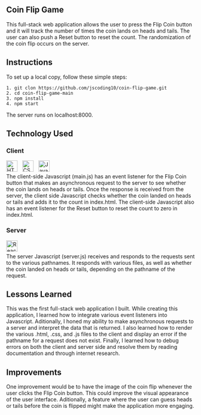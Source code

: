 ## Coin Flip Game
This full-stack web application allows the user to press the Flip Coin button and it will track the number of times the coin lands on heads and tails. 
The user can also push a Reset button to reset the count. The randomization of the coin flip occurs on the server. 

## Instructions
To set up a local copy, follow these simple steps:  
```
1. git clon https://github.com/jscoding10/coin-flip-game.git  
2. cd coin-flip-game-main
3. npm install  
4. npm start
```
The server runs on localhost:8000.  

## Technology Used
### Client
<img align="left" alt="HTML" width="30px" style="padding-right:10px;" src="https://cdn.jsdelivr.net/gh/devicons/devicon/icons/html5/html5-plain.svg" />
<img align="left" alt="CSS" width="30px" style="padding-right:10px;" src="https://cdn.jsdelivr.net/gh/devicons/devicon/icons/css3/css3-plain.svg" />
<img align="left" alt="JavaScript" width="30px" style="padding-right:10px;" src="https://cdn.jsdelivr.net/gh/devicons/devicon/icons/javascript/javascript-plain.svg" />
<br>
<br>
The client-side Javascript (main.js) has an event listener for the Flip Coin button that makes an asynchronous request to the server to see whether the coin lands on heads or tails. 
Once the response is received from the server, the client side Javascript checks whether the coin landed on heads or tails and adds it to the count in index.html. 
The client-side Javascript also has an event listener for the Reset button to reset the count to zero in index.html.
<br>

### Server
<img align="left" alt="React" width="30px" style="padding-right:10px;" src="https://cdn.jsdelivr.net/gh/devicons/devicon/icons/nodejs/nodejs-original.svg" />  
<br>
<br>
The server Javascript (server.js) receives and responds to the requests sent to the various pathnames. 
It responds with various files, as well as whether the coin landed on heads or tails, depending on the pathname of the request. 

## Lessons Learned
This was the first full-stack web application I built. 
While creating this application, I learned how to integrate various event listeners into Javascript. 
Aditionally, I honed my ability to make asynchronous requests to a server and interpret the data that is returned. 
I also learned how to render the various .html, .css, and .js files to the client and display an error if the pathname for a request does not exist. 
Finally, I learned how to debug errors on both the client and server side and resolve them by reading documentation and through internet research. 

## Improvements
One improvement would be to have the image of the coin flip whenever the user clicks the Flip Coin button. This could improve the visual appearance of the user interface.
Aditionally, a feature where the user can guess heads or tails before the coin is flipped might make the application more engaging. 



